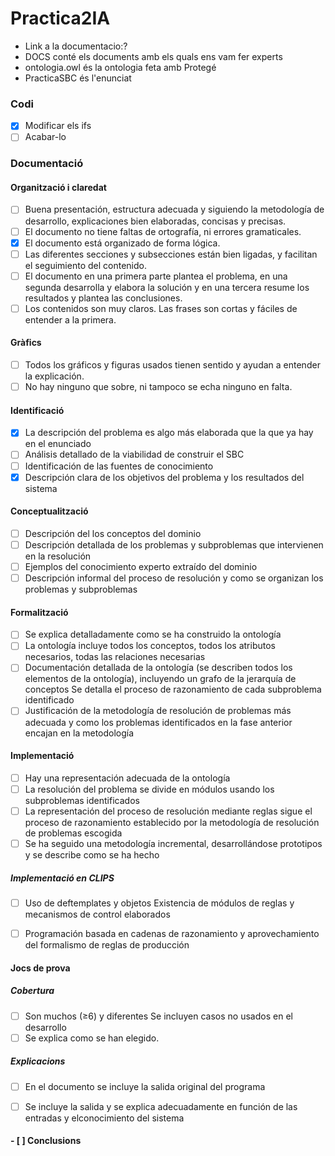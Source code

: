 # Practica2IA

* Link a la documentacio:?
* DOCS conté els documents amb els quals ens vam fer experts<br />
* ontologia.owl és la ontologia feta amb Protegé<br />
* PracticaSBC és l'enunciat<br />


### Codi

- [x] Modificar els ifs  
- [ ] Acabar-lo

### Documentació 

#### Organització i claredat
- [ ] Buena presentación, estructura adecuada y siguiendo la metodología de desarrollo, explicaciones bien elaboradas, concisas y
precisas.
- [ ] El documento no tiene faltas de ortografía, ni errores gramaticales.
- [x] El documento está organizado de forma lógica.
- [ ] Las diferentes secciones y subsecciones están bien ligadas, y facilitan el seguimiento del contenido.
- [ ] El documento en una primera parte plantea el problema, en una segunda desarrolla y elabora la solución y en una tercera resume los resultados y plantea las conclusiones.
- [ ] Los contenidos son muy claros. Las frases son cortas y fáciles de entender a la primera.

#### Gràfics
- [ ] Todos los gráficos y figuras usados tienen sentido y ayudan a entender la explicación.
- [ ] No hay ninguno que sobre, ni tampoco se echa ninguno en falta.

#### Identificació
- [x] La descripción del problema es algo más elaborada que la que ya hay en el enunciado
- [ ] Análisis detallado de la viabilidad de construir el SBC
- [ ] Identificación de las fuentes de conocimiento
- [x] Descripción clara de los objetivos del problema y los resultados del sistema

#### Conceptualització
- [ ] Descripción del los conceptos del dominio
- [ ] Descripción detallada de los problemas y subproblemas que intervienen en la resolución
- [ ] Ejemplos del conocimiento experto extraído del dominio
- [ ] Descripción informal del proceso de resolución y como se organizan los problemas y subproblemas

#### Formalització
- [ ] Se explica detalladamente como se ha construido la ontología
- [ ] La ontología incluye todos los conceptos, todos los atributos necesarios, todas las relaciones necesarias
- [ ] Documentación detallada de la ontología (se describen todos los elementos de la ontología), incluyendo un grafo de la  jerarquía de conceptos Se detalla el proceso de razonamiento de cada subproblema identificado 
- [ ] Justificación de la metodología de  resolución de problemas más adecuada y como los problemas identificados en la fase anterior encajan en la metodología

#### Implementació
- [ ] Hay una representación adecuada de la ontología
- [ ] La resolución del problema se divide en módulos usando los subproblemas identificados
- [ ] La representación del proceso de resolución mediante reglas sigue el proceso de razonamiento establecido por la metodología de resolución de problemas escogida
- [ ] Se ha seguido una metodología incremental, desarrollándose prototipos y se describe como se ha hecho
##### Implementació en CLIPS
- [ ] Uso de deftemplates y objetos Existencia de módulos de reglas y mecanismos de control elaborados
- [ ] Programación basada en cadenas de razonamiento y aprovechamiento del formalismo de reglas de producción


#### Jocs de prova
##### Cobertura
- [ ] Son muchos (≥6) y diferentes Se incluyen casos no usados en el desarrollo
- [ ] Se explica como se han elegido.
##### Explicacions
- [ ] En el documento se incluye la salida original del programa
- [ ] Se incluye la salida y se explica adecuadamente en función de las entradas y elconocimiento del sistema



#### - [ ] Conclusions